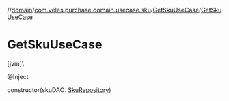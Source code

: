 //[domain](../../../index.md)/[com.veles.purchase.domain.usecase.sku](../index.md)/[GetSkuUseCase](index.md)/[GetSkuUseCase](-get-sku-use-case.md)

# GetSkuUseCase

[jvm]\

@Inject

constructor(skuDAO: [SkuRepository](../../com.veles.purchase.domain.repository.sku/-sku-repository/index.md))
